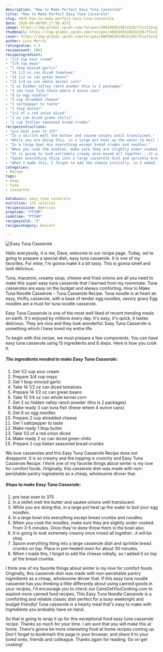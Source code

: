 ```yaml
---
description: "How to Make Perfect Easy Tuna Casserole"
title: "How to Make Perfect Easy Tuna Casserole"
slug: 4835-how-to-make-perfect-easy-tuna-casserole
date: 2020-08-06T05:17:56.837Z
image: https://img-global.cpcdn.com/recipes/4865065819832320/751x532cq70/easy-tuna-casserole-recipe-main-photo.jpg
thumbnail: https://img-global.cpcdn.com/recipes/4865065819832320/751x532cq70/easy-tuna-casserole-recipe-main-photo.jpg
cover: https://img-global.cpcdn.com/recipes/4865065819832320/751x532cq70/easy-tuna-casserole-recipe-main-photo.jpg
author: Cora Morris
ratingvalue: 4.5
reviewcount: 2062
recipeingredient:
- "1/2 cup sour cream"
- "3/4 cup mayo"
- "1 tbsp minced garlic"
- "14 1/2 oz can diced tomatoes"
- "14 1/2 oz can grean beans"
- "15 1/4 oz can whole kernel corn"
- "2 oz hidden valley ranch powder this is 2 packages"
- "3 can tuna fish these where 4 ounce cans"
- "8 oz egg noodles"
- "2 cup shredded cheese"
- "1 saltpepper to taste"
- "1 tbsp butter"
- "1/2 of a red onion diced"
- "2 oz can diced green chilis"
- "2 cup Italian seasoned bread crumbs"
recipeinstructions:
- "pre heat oven to 375"
- "In a skillet melt the butter and sautee onions until translucent."
- "While you are doing this, in a large pot heat up the water to boil your egg noodles."
- "In a large bowl mix everything except bread crumbs and noodles."
- "When you cook the noodles, make sure they are slightly under cooked. From 3-5 minutes. Once they&#39;re done throw them in the bowl also."
- "It is going to look extremely creamy once mixed all together...it will be okay."
- "Spoon everything thing into a large casserole dish and sprinkle bread crumbs on top. Place in pre-heated oven for about 30 minutes."
- "When I made this, I forgot to add the cheese initially, so I added it on top pf the bread crumbs."
categories:
- Recipe
tags:
- easy
- tuna
- casserole

katakunci: easy tuna casserole 
nutrition: 125 calories
recipecuisine: American
preptime: "PT39M"
cooktime: "PT59M"
recipeyield: "3"
recipecategory: Dessert

---
```



![Easy Tuna Casserole](https://img-global.cpcdn.com/recipes/4865065819832320/751x532cq70/easy-tuna-casserole-recipe-main-photo.jpg)

Hello everybody, it is me, Dave, welcome to our recipe page. Today, we're going to prepare a special dish, easy tuna casserole. It is one of my favorites. For mine, I'm gonna make it a bit tasty. This is gonna smell and look delicious.

Tuna, macaroni, creamy soup, cheese and fried onions are all you need to make this super easy tuna casserole that I learned from my roommate. Tuna casseroles are easy on the budget and always comforting. How to Make Tuna Noodle Casserole - Tuna Casserole Recipe. Tuna noodle is at heart an easy, thrifty casserole, with a base of tender egg noodles, savory gravy Egg noodles are a must for tuna noodle casserole.

Easy Tuna Casserole is one of the most well liked of recent trending meals on earth. It's enjoyed by millions every day. It's easy, it's quick, it tastes delicious. They are nice and they look wonderful. Easy Tuna Casserole is something which I have loved my entire life.


To begin with this recipe, we must prepare a few components. You can have easy tuna casserole using 15 ingredients and 8 steps. Here is how you cook it.

<!--inarticleads1-->

##### The ingredients needed to make Easy Tuna Casserole:

1. Get 1/2 cup sour cream
1. Prepare 3/4 cup mayo
1. Get 1 tbsp minced garlic
1. Take 14 1/2 oz can diced tomatoes
1. Prepare 14 1/2 oz can grean beans
1. Take 15 1/4 oz can whole kernel corn
1. Get 2 oz hidden valley ranch powder (this is 2 packages)
1. Make ready 3 can tuna fish (these where 4 ounce cans)
1. Get 8 oz egg noodles
1. Prepare 2 cup shredded cheese
1. Get 1 salt/pepper to taste
1. Make ready 1 tbsp butter
1. Take 1/2 of a red onion diced
1. Make ready 2 oz can diced green chilis
1. Prepare 2 cup Italian seasoned bread crumbs


We love casseroles and this Easy Tuna Casserole Recipe does not disappoint. It is so creamy and the topping is crunchy and Easy Tuna Casserole Recipe. I think one of my favorite things about winter is my love for comfort foods. Originally, this casserole dish was made with non-perishable pantry ingredients as a cheap, wholesome dinner that. 

<!--inarticleads2-->

##### Steps to make Easy Tuna Casserole:

1. pre heat oven to 375
1. In a skillet melt the butter and sautee onions until translucent.
1. While you are doing this, in a large pot heat up the water to boil your egg noodles.
1. In a large bowl mix everything except bread crumbs and noodles.
1. When you cook the noodles, make sure they are slightly under cooked. From 3-5 minutes. Once they&#39;re done throw them in the bowl also.
1. It is going to look extremely creamy once mixed all together...it will be okay.
1. Spoon everything thing into a large casserole dish and sprinkle bread crumbs on top. Place in pre-heated oven for about 30 minutes.
1. When I made this, I forgot to add the cheese initially, so I added it on top pf the bread crumbs.


I think one of my favorite things about winter is my love for comfort foods. Originally, this casserole dish was made with non-perishable pantry ingredients as a cheap, wholesome dinner that. If this easy tuna noodle casserole has you thinking a little differently about using canned goods in your recipes, I&#39;d encourage you to check out CansGetYouCooking.com to explore more canned food recipes. This Easy Tuna Noodle Casserole is a comforting and reliable classic dish perfect for a busy weeknight and budget friendly! Tuna casserole is a hearty meal that&#39;s easy to make with ingredients you probably have on hand. 

So that is going to wrap it up for this exceptional food easy tuna casserole recipe. Thanks so much for your time. I am sure that you will make this at home. There's gonna be more interesting food at home recipes coming up. Don't forget to bookmark this page in your browser, and share it to your loved ones, friends and colleague. Thanks again for reading. Go on get cooking!
